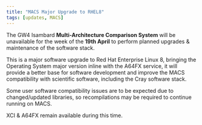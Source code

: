 ```yaml
---
title: "MACS Major Upgrade to RHEL8"
tags: [updates, MACS]
---
```


The GW4 Isambard **Multi-Architecture Comparison System** will be unavailable for the week of the **19th April** to perform planned upgrades & maintenance of the software stack.

This is a major software upgrade to Red Hat Enterprise Linux 8, bringing the Operating System major version inline with the A64FX service, it will provide a better base for software development and improve the MACS compatibility with scientific software, including the Cray software stack.

Some user software compatibility issues are to be expected due to changed/updated libraries, so recompilations may be required to continue running on MACS.

XCI & A64FX remain available during this time.